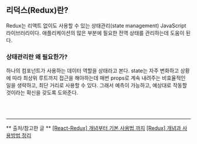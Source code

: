<p><img alt="" src="https://velog.velcdn.com/images/yeonhee314/post/9d85378a-4ec8-4f8b-b73f-b9b8f94e74df/image.png" /></p>
<h2 id="리덕스redux란">리덕스(Redux)란?</h2>
<p>Redux는 리액트 없이도 사용할 수 있는 상태관리(state management) JavaScript라이브러리이다. 
애플리케이션의 많은 부분에 필요한 전역 상태를 관리하는데 도움이 된다.</p>
<h3 id="상태관리란-왜-필요한가">상태관리란 왜 필요한가?</h3>
<p>하나의 컴포넌트가 사용하는 데이터 역할을 상태라고 본다.
state는 자주 변화하고 상황에 따라 최상위 루트까지 접근을 해야하는데 매번 props로 계속 내려주는 비효율적인 일을 생략하고, 최단 거리로 사용할 수 있다.
그래서 예측이 가능하고, 예상대로 작동할 것이라는 확신을 갖도록 도와준다.</p>
<p><br /><br /></p>
<hr />

<p>** 출처/참고한 글 **
<a href="https://velog.io/@s_soo100/Redux-%EB%A6%AC%EC%95%A1%ED%8A%B8-%EB%A6%AC%EB%8D%95%EC%8A%A4-%EC%8A%A4%ED%84%B0%EB%94%941">[React-Redux] 개념부터 기본 사용법 까지</a>
<a href="https://velog.io/@party3205/Redux-%EA%B0%9C%EB%85%90%EA%B3%BC-%EC%82%AC%EC%9A%A9%EB%B0%A9%EB%B2%95-%EC%A0%95%EB%A6%AC">[Redux] 개념과 사용방법 정리</a></p>
